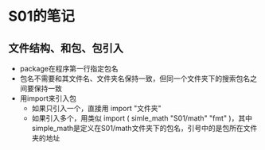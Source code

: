 # S01的笔记
## 文件结构、和包、包引入
- package在程序第一行指定包名
- 包名不需要和其文件名、文件夹名保持一致，但同一个文件夹下的搜索包名之间要保持一致
- 用import来引入包
  - 如果只引入一个，直接用 import "文件夹"
  - 如果引入多个，用类似 import (
	simle_math "S01/math"
	"fmt"
)，其中simple_math是定义在S01/math文件夹下的包名，引号中的是包所在文件夹的地址